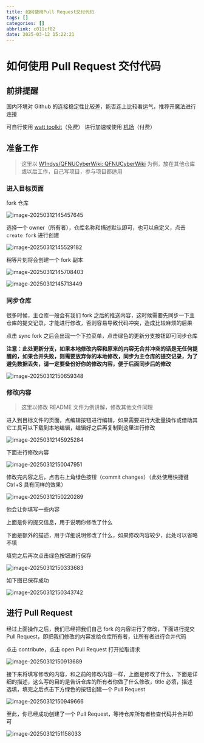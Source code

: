 ```yaml
---
title: 如何使用Pull Request交付代码
tags: []
categories: []
abbrlink: c011cf82
date: 2025-03-12 15:22:21
---
```


# 如何使用 Pull Request 交付代码

## 前排提醒

国内环境对 Github 的连接稳定性比较差，能否连上比较看运气，推荐开魔法进行连接

可自行使用 [watt toolkit](https://steampp.net/download#/)（免费） 进行加速或使用 [机场](https://sakura-cat3.com/register?code=Fo7cS2WA)（付费）

## 准备工作

> 这里以 [W1ndys/QFNUCyberWiki: QFNUCyberWiki](https://github.com/W1ndys/QFNUCyberWiki) 为例，放在其他仓库或以后工作，自己写项目，参与项目都适用
>

### 进入目标页面

fork 仓库

![image-20250312145457645](https://pica.zhimg.com/80/v2-91204b6e51b1db7dc8d2affb818dbfe2.png)

选择一个 owner（所有者），仓库名称和描述默认即可，也可以自定义，点击 `create fork` 进行创建

![image-20250312145529182](https://pica.zhimg.com/80/v2-ee8b6e675dfcf0774b70de81926b6fb7.png)

稍等片刻将会创建一个 fork 副本

![image-20250312145708403](https://pica.zhimg.com/80/v2-1a346ce5dd416700a77f70c977c112be.png)

![image-20250312145713449](https://pica.zhimg.com/80/v2-5ec596374dd50eb6b1952bfcd57b4782.png)

### 同步仓库

很多时候，主仓库一般会有我们 fork 之后的推送内容，这时候需要先同步一下主仓库的提交记录，才能进行修改，否则容易导致代码冲突，造成比较麻烦的后果

点击 sync fork 之后会出现一个下拉菜单，点击绿色的更新分支按钮即可同步仓库

**注意：此处更新分支，如果本地修改内容和原来的内容无合并冲突的话是无任何提醒的，如果合并失败，则需要放弃你的本地修改，同步为主仓库的提交记录，为了避免数据丢失，请一定要备份好你的修改内容，便于后面同步后的修改**

![image-20250312150659348](https://pica.zhimg.com/80/v2-ac673a9d0ba8ac49f528f547e5f9be8d.png)

### 修改内容

> 这里以修改 README 文件为例讲解，修改其他文件同理

进入到目标文件的页面，点编辑按钮进行编辑，如果需要进行大批量操作或借助其它工具可以下载到本地编辑，编辑好之后再复制到这里进行修改



![image-20250312145925284](https://pica.zhimg.com/80/v2-07ad17c95f86ad403fc22f17dea73128.png)

下面进行修改内容

![image-20250312150047951](https://pica.zhimg.com/80/v2-82866d60596ac46a6366770a45799ebc.png)

修改完内容之后，点击右上角绿色按钮（commit changes）（此处使用快捷键 Ctrl+S 具有同样的效果）

![image-20250312150220289](https://pica.zhimg.com/80/v2-cd82ceba28b257cf3a0848ee27e530c8.png)

他会让你填写一些内容

上面是你的提交信息，用于说明你修改了什么

下面是额外的描述，用于详细说明修改了什么，如果修改内容较少，此处可以省略不填

填完之后再次点击绿色按钮进行保存

![image-20250312150333683](https://pica.zhimg.com/80/v2-6fb79460c7a97c2b527e31ee2489676d.png)

如下图已保存成功

![image-20250312150343742](https://pica.zhimg.com/80/v2-6a1ecafe15db9e2c4af5fee8dd7fa35f.png)

## 进行 Pull Request

经过上面操作之后，我们已经把我们自己 fork 的内容进行了修改，下面进行提交 Pull Request，即把我们修改的内容发给仓库所有者，让所有者进行合并代码

点击 contribute，点击 open Pull Request 打开拉取请求

![image-20250312150913689](https://pica.zhimg.com/80/v2-a327f13172f151db446da63d65ffa4f9.png)

接下来将填写修改的内容，和之前的修改内容一样，上面是修改了什么，下面是详细的描述，这么写的目的是告诉仓库的所有者你做了什么修改，title 必填，描述选填，填完之后点击下方绿色的按钮创建一个 Pull Request

![image-20250312150949666](https://pica.zhimg.com/80/v2-2f0123f36b1a2a3d3a12d355d2a15901.png)

至此，你已经成功创建了一个 Pull Request，等待仓库所有者检查代码并合并即可

![image-20250312151158033](https://pica.zhimg.com/80/v2-b18c954bcc210514b12c587049fc185f.png)

